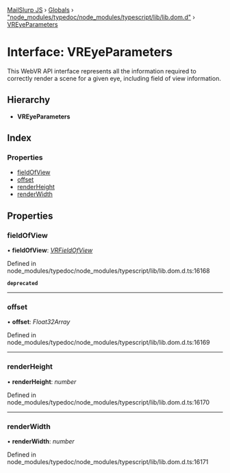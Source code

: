 [MailSlurp JS](../README.md) › [Globals](../globals.md) › ["node_modules/typedoc/node_modules/typescript/lib/lib.dom.d"](../modules/_node_modules_typedoc_node_modules_typescript_lib_lib_dom_d_.md) › [VREyeParameters](_node_modules_typedoc_node_modules_typescript_lib_lib_dom_d_.vreyeparameters.md)

# Interface: VREyeParameters

This WebVR API interface represents all the information required to correctly render a scene for a given eye, including field of view information.

## Hierarchy

* **VREyeParameters**

## Index

### Properties

* [fieldOfView](_node_modules_typedoc_node_modules_typescript_lib_lib_dom_d_.vreyeparameters.md#fieldofview)
* [offset](_node_modules_typedoc_node_modules_typescript_lib_lib_dom_d_.vreyeparameters.md#offset)
* [renderHeight](_node_modules_typedoc_node_modules_typescript_lib_lib_dom_d_.vreyeparameters.md#renderheight)
* [renderWidth](_node_modules_typedoc_node_modules_typescript_lib_lib_dom_d_.vreyeparameters.md#renderwidth)

## Properties

###  fieldOfView

• **fieldOfView**: *[VRFieldOfView](_node_modules_typedoc_node_modules_typescript_lib_lib_dom_d_.vrfieldofview.md)*

Defined in node_modules/typedoc/node_modules/typescript/lib/lib.dom.d.ts:16168

**`deprecated`** 

___

###  offset

• **offset**: *Float32Array*

Defined in node_modules/typedoc/node_modules/typescript/lib/lib.dom.d.ts:16169

___

###  renderHeight

• **renderHeight**: *number*

Defined in node_modules/typedoc/node_modules/typescript/lib/lib.dom.d.ts:16170

___

###  renderWidth

• **renderWidth**: *number*

Defined in node_modules/typedoc/node_modules/typescript/lib/lib.dom.d.ts:16171
